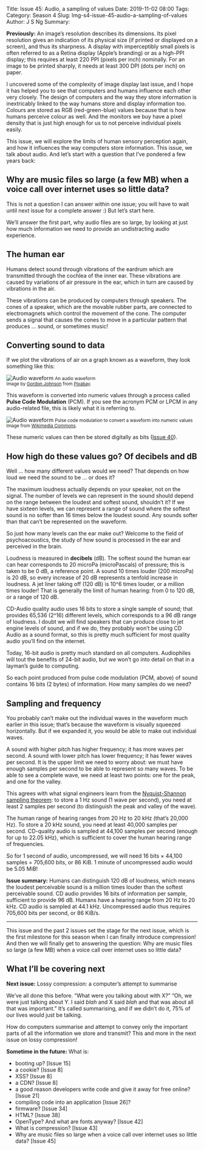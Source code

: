 Title: Issue 45: Audio, a sampling of values
Date: 2019-11-02 08:00
Tags: 
Category: Season 4
Slug: lmg-s4-issue-45-audio-a-sampling-of-values
Author: J S Ng
Summary: 

**Previously:** An image’s resolution describes its dimensions. Its pixel resolution gives an indication of its physical size (if printed or displayed on a screen), and thus its sharpness. A display with imperceptibly small pixels is often referred to as a Retina display (Apple’s branding) or as a high-PPI display; this requires at least 220 PPI (pixels per inch) nominally. For an image to be printed sharply, it needs at least 300 DPI (dots per inch) on paper.

I uncovered some of the complexity of image display last issue, and I hope it has helped you to see that computers and humans influence each other very closely. The design of computers and the way they store information is inextricably linked to the way humans store and display information too. Colours are stored as RGB (red-green-blue) values because that is how humans perceive colour as well. And the monitors we buy have a pixel density that is just high enough for us to not perceive individual pixels easily.

This issue, we will explore the limits of human sensory perception again, and how it influences the way computers store information. This issue, we talk about audio. And let’s start with a question that I’ve pondered a few years back:

## Why are music files so large (a few MB) when a voice call over internet uses so little data?

This is not a question I can answer within one issue; you will have to wait until next issue for a complete answer :) But let’s start here.

We’ll answer the first part, why audio files are so large, by looking at just how much information we need to provide an undistracting audio experience.

## The human ear

Humans detect sound through vibrations of the eardrum which are transmitted through the cochlea of the inner ear. These vibrations are caused by variations of air pressure in the ear, which in turn are caused by vibrations in the air.

These vibrations can be produced by computers through speakers. The cones of a speaker, which are the movable rubber parts, are connected to electromagnets which control the movement of the cone. The computer sends a signal that causes the cones to move in a particular pattern that produces ... sound, or sometimes music!

## Converting sound to data

If we plot the vibrations of air on a graph known as a waveform, they look something like this:


![Audio waveform]({attach}issue045_01.png)
<small>An audio waveform<br />
Image by [Gordon Johnson](https://pixabay.com/users/GDJ-1086657/?utm_source=link-attribution&utm_medium=referral&utm_campaign=image&utm_content=1781570) from [Pixabay](https://pixabay.com/?utm_source=link-attribution&utm_medium=referral&utm_campaign=image&utm_content=1781570).</small>


This waveform is converted into numeric values through a process called **Pulse Code Modulation** (PCM). If you see the acronym PCM or LPCM in any audio-related file, this is likely what it is referring to.


![Audio waveform]({attach}issue045_02.png)
<small>Pulse code modulation to convert a waveform into numeric values<br />
Image from [Wikimedia Commons](https://en.wikipedia.org/wiki/File:Pcm.svg).</small>


These numeric values can then be stored digitally as bits ([Issue 40]({filename}/season4/issue040/issue040.md)).

## How high do these values go? Of decibels and dB

Well … how many different values would we need? That depends on how loud we need the sound to be … or does it?

The maximum loudness actually depends on your speaker, not on the signal. The number of levels we can represent in the sound should depend on the range between the loudest and softest sound, shouldn’t it? If we have sixteen levels, we can represent a range of sound where the softest sound is no softer than 16 times below the loudest sound. Any sounds softer than that can’t be represented on the waveform.

So just how many levels can the ear make out? Welcome to the field of psychoacoustics, the study of how sound is processed in the ear and perceived in the brain.

Loudness is measured in **decibels** (dB). The softest sound the human ear can hear corresponds to 20 microPa (microPascals) of pressure; this is taken to be 0 dB, a reference point. A sound 10 times louder (200 microPa) is 20 dB, so every increase of 20 dB represents a tenfold increase in loudness. A jet liner taking off (120 dB) is 10^6 times louder, or a million times louder! That is generally the limit of human hearing: from 0 to 120 dB, or a range of 120 dB.

CD-Audio quality audio uses 16 bits to store a single sample of sound; that provides 65,536 (2^16) different levels, which corresponds to a 96 dB range of loudness. I doubt we will find speakers that can produce close to jet engine levels of sound, and if we do, they probably won’t be using CD Audio as a sound format, so this is pretty much sufficient for most quality audio you’ll find on the internet.

Today, 16-bit audio is pretty much standard on all computers. Audiophiles will tout the benefits of 24-bit audio, but we won’t go into detail on that in a layman’s guide to computing.

So each point produced from pulse code modulation (PCM, above) of sound contains 16 bits (2 bytes) of information. How many samples do we need?

## Sampling and frequency

You probably can’t make out the individual waves in the waveform much earlier in this issue; that’s because the waveform is visually squeezed horizontally. But if we expanded it, you would be able to make out individual waves.

A sound with higher pitch has higher frequency; it has more waves per second. A sound with lower pitch has lower frequency; it has fewer waves per second. It is the upper limit we need to worry about: we must have enough samples per second to be able to represent so many waves. To be able to see a complete wave, we need at least two points: one for the peak, and one for the valley.

This agrees with what signal engineers learn from the [Nyquist-Shannon sampling theorem](https://en.wikipedia.org/wiki/Nyquist–Shannon_sampling_theorem): to store a 1 Hz sound (1 wave per second), you need at least 2 samples per second (to distinguish the peak and valley of the wave).

The human range of hearing ranges from 20 Hz to 20 kHz (that’s 20,000 Hz).  To store a 20 kHz sound, you need at least 40,000 samples per second. CD-quality audio is sampled at 44,100 samples per second (enough for up to 22.05 kHz), which is sufficient to cover the human hearing range of frequencies.

So for 1 second of audio, uncompressed, we will need 16 bits × 44,100 samples = 705,600 bits, or 86 KiB. 1 minute of uncompressed audio would be 5.05 MiB!

**Issue summary:** Humans can distinguish 120 dB of loudness, which means the loudest perceivable sound is a million times louder than the softest perceivable sound. CD audio provides 16 bits of information per sample, sufficient to provide 96 dB. Humans have a hearing range from 20 Hz to 20 kHz. CD audio is sampled at 44.1 kHz. Uncompressed audio thus requires 705,600 bits per second, or 86 KiB/s.

-----

This issue and the past 2 issues set the stage for the next issue, which is the first milestone for this season when I can finally introduce compression! And then we will finally get to answering the question: Why are music files so large (a few MB) when a voice call over internet uses so little data?

## What I’ll be covering next

**Next issue:** Lossy compression: a computer’s attempt to summarise

We’ve all done this before. “What were you talking about with X?” “Oh, we were just talking about Y. I said _blah_ and X said _blah_ and that was about all that was important.” It’s called summarising, and if we didn’t do it, 75% of our lives would just be talking.

How do computers summarise and attempt to convey only the important parts of all the information we store and transmit? This and more in the next issue on lossy compression!

**Sometime in the future:** What is:

- booting up? [Issue 15]
- a cookie? [Issue 8]
- XSS? [Issue 8]
- a CDN? [Issue 8]
- a good reason developers write code and give it away for free online? [Issue 21]
- compiling code into an application [Issue 26]?
- firmware? [Issue 34]
- HTML? [Issue 38]
- OpenType? And what are fonts anyway? [Issue 42]
- What is compression? [Issue 43]
- Why are music files so large when a voice call over internet uses so little data? [Issue 45]
